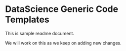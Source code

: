 # DataScience Generic Code Templates
This is sample readme document.

We will work on this as we keep on adding new changes.
